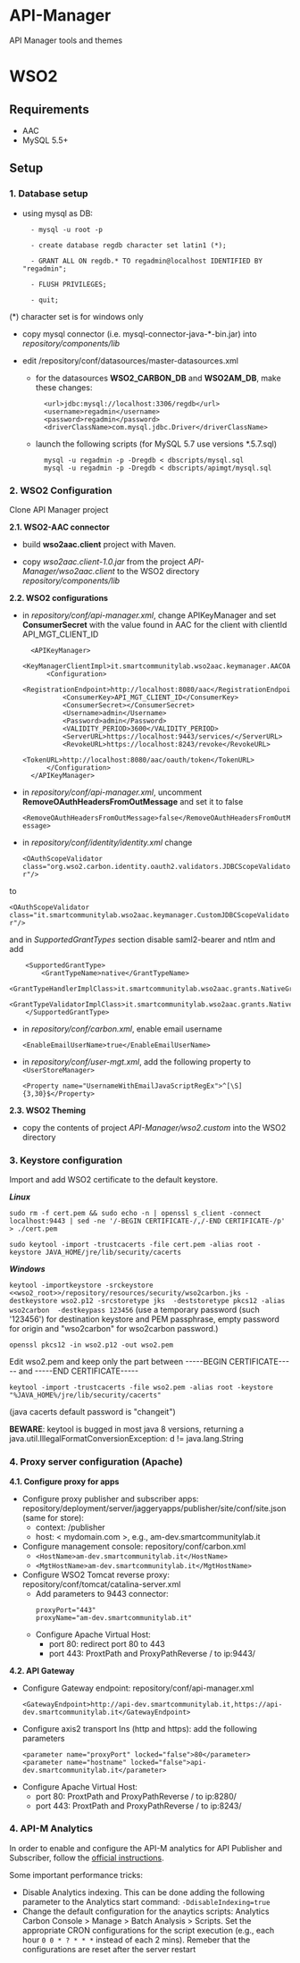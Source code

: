 # API-Manager
API Manager tools and themes

# WSO2

## Requirements

- AAC
- MySQL 5.5+

## Setup

### 1. Database setup

- using mysql as DB:

		- mysql -u root -p
		
		- create database regdb character set latin1 (*);
		 
		- GRANT ALL ON regdb.* TO regadmin@localhost IDENTIFIED BY "regadmin";
		
		- FLUSH PRIVILEGES;
		 
		- quit;

(*) character set is for windows only

- copy mysql connector (i.e. mysql-connector-java-*-bin.jar) into *repository/components/lib*
	
 
- edit /repository/conf/datasources/master-datasources.xml
	 
	- for the datasources **WSO2_CARBON_DB** and **WSO2AM_DB**, make these changes:
	
			<url>jdbc:mysql://localhost:3306/regdb</url>
            <username>regadmin</username>
            <password>regadmin</password>
            <driverClassName>com.mysql.jdbc.Driver</driverClassName> 

	- launch the following scripts (for MySQL 5.7 use versions *.5.7.sql)
	 
			mysql -u regadmin -p -Dregdb < dbscripts/mysql.sql
			mysql -u regadmin -p -Dregdb < dbscripts/apimgt/mysql.sql

### 2. WSO2 Configuration

Clone API Manager project

**2.1. WSO2-AAC connector**

- build **wso2aac.client** project with Maven.

- copy *wso2aac.client-1.0.jar* from the project *API-Manager/wso2aac.client* to the WSO2 directory *repository/components/lib*

**2.2. WSO2 configurations**

- in *repository/conf/api-manager.xml*, change APIKeyManager and set **ConsumerSecret** with the value found in AAC for the client with clientId API_MGT_CLIENT_ID

    	<APIKeyManager>
    		<KeyManagerClientImpl>it.smartcommunitylab.wso2aac.keymanager.AACOAuthClient</KeyManagerClientImpl>
    		<Configuration>
    			<RegistrationEndpoint>http://localhost:8080/aac</RegistrationEndpoint>
    			<ConsumerKey>API_MGT_CLIENT_ID</ConsumerKey>
    			<ConsumerSecret></ConsumerSecret>
    			<Username>admin</Username>
    			<Password>admin</Password>
    			<VALIDITY_PERIOD>3600</VALIDITY_PERIOD>
    			<ServerURL>https://localhost:9443/services/</ServerURL>
    			<RevokeURL>https://localhost:8243/revoke</RevokeURL>
    			<TokenURL>http://localhost:8080/aac/oauth/token</TokenURL>			
    		</Configuration>
    	</APIKeyManager>

- in *repository/conf/api-manager.xml*, uncomment **RemoveOAuthHeadersFromOutMessage** and set it to false

	`<RemoveOAuthHeadersFromOutMessage>false</RemoveOAuthHeadersFromOutMessage>`


- in *repository/conf/identity/identity.xml* change


   `<OAuthScopeValidator class="org.wso2.carbon.identity.oauth2.validators.JDBCScopeValidator"/>`

to

   `<OAuthScopeValidator class="it.smartcommunitylab.wso2aac.keymanager.CustomJDBCScopeValidator"/>`
   
   and in *SupportedGrantTypes* section disable saml2-bearer and ntlm and add
   
        <SupportedGrantType>
            <GrantTypeName>native</GrantTypeName>
            <GrantTypeHandlerImplClass>it.smartcommunitylab.wso2aac.grants.NativeGrantType</GrantTypeHandlerImplClass>
            <GrantTypeValidatorImplClass>it.smartcommunitylab.wso2aac.grants.NativeGrantValidator</GrantTypeValidatorImplClass>
        </SupportedGrantType>
            
- in *repository/conf/carbon.xml*, enable email username

	`<EnableEmailUserName>true</EnableEmailUserName>`

- in *repository/conf/user-mgt.xml*, add the following property to `<UserStoreManager>`

	`<Property name="UsernameWithEmailJavaScriptRegEx">^[\S]{3,30}$</Property>`

**2.3. WSO2 Theming**

- copy the contents of project *API-Manager/wso2.custom* into the WSO2 directory

### 3. Keystore configuration

Import and add WSO2 certificate to the default keystore.

***Linux***

``sudo rm -f cert.pem && sudo echo -n | openssl s_client -connect localhost:9443 | sed -ne '/-BEGIN CERTIFICATE-/,/-END CERTIFICATE-/p' > ./cert.pem``

``sudo keytool -import -trustcacerts -file cert.pem -alias root -keystore JAVA_HOME/jre/lib/security/cacerts``

***Windows***

``keytool -importkeystore -srckeystore <<wso2_root>>/repository/resources/security/wso2carbon.jks -destkeystore wso2.p12 -srcstoretype jks  -deststoretype pkcs12 -alias wso2carbon  -destkeypass 123456``
(use a temporary password (such '123456') for destination keystore and PEM passphrase, empty password for origin and "wso2carbon" for wso2carbon password.)

``openssl pkcs12 -in wso2.p12 -out wso2.pem``

Edit wso2.pem and keep only the part between -----BEGIN CERTIFICATE----- and -----END CERTIFICATE-----

``keytool -import -trustcacerts -file wso2.pem -alias root -keystore "%JAVA_HOME%/jre/lib/security/cacerts"``

(java cacerts default password is "changeit")

**BEWARE**: keytool is bugged in most java 8 versions, returning a
 java.util.IllegalFormatConversionException: d != java.lang.String

### 4. Proxy server configuration (Apache)

**4.1. Configure proxy for apps**

- Configure proxy publisher and subscriber apps: repository/deployment/server/jaggeryapps/publisher/site/conf/site.json (same for store):
  - context: /publisher
  - host: < mydomain.com >, e.g., am-dev.smartcommunitylab.it
- Configure management console: repository/conf/carbon.xml
  - ``<HostName>am-dev.smartcommunitylab.it</HostName>``
  - ``<MgtHostName>am-dev.smartcommunitylab.it</MgtHostName>``
- Configure WSO2 Tomcat reverse proxy: repository/conf/tomcat/catalina-server.xml
  - Add parameters to 9443 connector:
    ```
    proxyPort="443"
    proxyName="am-dev.smartcommunitylab.it"
    ```
  - Configure Apache Virtual Host:
    - port 80: redirect port 80 to 443
    - port 443: ProxtPath and ProxyPathReverse / to ip:9443/
    
**4.2. API Gateway** 
 - Configure Gateway endpoint: repository/conf/api-manager.xml
   ```
   <GatewayEndpoint>http://api-dev.smartcommunitylab.it,https://api-dev.smartcommunitylab.it</GatewayEndpoint>
   ```
 - Configure axis2 transport Ins (http and https): add the following parameters
   ```
   <parameter name="proxyPort" locked="false">80</parameter>
   <parameter name="hostname" locked="false">api-dev.smartcommunitylab.it</parameter>
   ```
  - Configure Apache Virtual Host:
    - port 80: ProxtPath and ProxyPathReverse / to ip:8280/
    - port 443: ProxtPath and ProxyPathReverse / to ip:8243/
     
### 4. API-M Analytics
In order to enable and configure the API-M analytics for API Publisher and Subscriber, follow the [official instructions](https://docs.wso2.com/display/AM210/Analytics).

Some important performance tricks:
- Disable Analytics indexing. This can be done adding the following parameter to the Analytics start command: `-DdisableIndexing=true`
- Change the default configuration for the anaytics scripts: Analytics Carbon Console > Manage > Batch Analysis > Scripts. Set the appropriate CRON configurations for the script execution (e.g., each hour `0 0 * ? * * *` instead of each 2 mins). Remeber that the configurations are reset after the server restart

